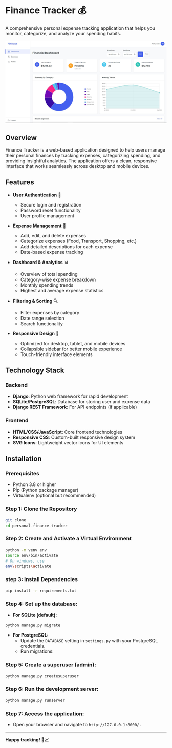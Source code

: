 # Finance Tracker 💰

A comprehensive personal expense tracking application that helps you monitor, categorize, and analyze your spending habits.

![Expense Tracker Dashboard](dashboard-screenshot.png)


## Overview

Finance Tracker is a web-based application designed to help users manage their personal finances by tracking expenses, categorizing spending, and providing insightful analytics. The application offers a clean, responsive interface that works seamlessly across desktop and mobile devices.

## Features

- **User Authentication** 🔐
  - Secure login and registration
  - Password reset functionality
  - User profile management

- **Expense Management** 📝
  - Add, edit, and delete expenses
  - Categorize expenses (Food, Transport, Shopping, etc.)
  - Add detailed descriptions for each expense
  - Date-based expense tracking

- **Dashboard & Analytics** 📊
  - Overview of total spending
  - Category-wise expense breakdown
  - Monthly spending trends
  - Highest and average expense statistics

- **Filtering & Sorting** 🔍
  - Filter expenses by category
  - Date range selection
  - Search functionality

- **Responsive Design** 📱
  - Optimized for desktop, tablet, and mobile devices
  - Collapsible sidebar for better mobile experience
  - Touch-friendly interface elements

## Technology Stack

### Backend
- **Django**: Python web framework for rapid development
- **SQLite/PostgreSQL**: Database for storing user and expense data
- **Django REST Framework**: For API endpoints (if applicable)

### Frontend
- **HTML/CSS/JavaScript**: Core frontend technologies
- **Responsive CSS**: Custom-built responsive design system
- **SVG Icons**: Lightweight vector icons for UI elements


## Installation
### Prerequisites
- Python 3.8 or higher
- Pip (Python package manager)
- Virtualenv (optional but recommended)

### Step 1: Clone the Repository
```bash
git clone 
cd personal-finance-tracker
```

### Step 2: Create and Activate a Virtual Environment
```bash
python -m venv env
source env/bin/activate
# On windows, use
env\scripts\activate
```

### step 3: Install Dependencies
```bash
pip install -r requirements.txt
```

### Step 4: Set up the database:
- **For SQLite (default):**
```bash
python manage.py migrate
```

- **For PostgreSQL:**
  - Update the `DATABASE` setting in `settings.py` with your PostgreSQL credentials.
  - Run migrations:


### Step 5: Create a superuser (admin):
```bash
python manage.py createsuperuser
```

### Step 6: Run the development server:
```bash
python manage.py runserver
```

### Step 7: Access the application:
- Open your browser and navigate to `http://127.0.0.1:8000/.`

___

**Happy tracking! 💸📈**